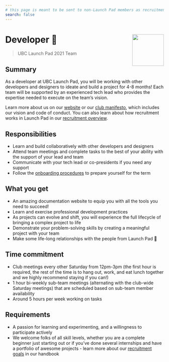 ```yaml
---
# this page is meant to be sent to non-Launch Pad members as recruitment material - exclude it from search
search: false
---
```


# Developer 🚀 <img align="right" src="https://raw.githubusercontent.com/ubclaunchpad/ubclaunchpad.com/master/src/assets/rocket.png" width="100px">

> UBC Launch Pad 2021 Team

## Summary

As a developer at UBC Launch Pad, you will be working with other developers and designers to ideate and build a project for 4-8 months! Each team will be supported by an experienced tech lead who provides the expertise needed to execute on the team’s vision.

Learn more about us on our [website](https://ubclaunchpad.com/) or our [club manifesto](https://docs.ubclaunchpad.com/handbook/manifesto), which includes our vision and code of conduct. You can also learn about how recruitment works in Launch Pad in our [recruitment overview](/handbook/recruitment/overview.md).

<!-- Comment out when accepting applications, also uncomment the form at the bottom -->
<!-- ::: warning We are not currently accepting applications for this role.
Sign up for our [newsletter](https://ubclaunchpad.com/newsletter) to get updates!
::: -->

## Responsibilities

* Learn and build collaboratively with other developers and designers
* Attend team meetings and complete tasks to the best of your ability with the support of your lead and team
* Communicate with your tech lead or co-presidents if you need any support
* Follow the [onboarding procedures](https://docs.ubclaunchpad.com/handbook/onboarding/everyone) to prepare yourself for the term

## What you get

* An amazing documentation website to equip you with all the tools you need to succeed!
* Learn and exercise professional development practices
* As projects can evolve and shift, you will experience the full lifecycle of bringing a complex project to life
* Demonstrate your problem-solving skills by creating a meaningful project with your team
* Make some life-long relationships with the people from Launch Pad 💫

## Time commitment

* Club meetings every other Saturday from 12pm-3pm (the first hour is required, the rest of the time is to hang out, work, and eat lunch together and we highly recommend staying if you can!)
* 1 hour bi-weekly sub-team meetings (alternating with the club-wide Saturday meetings) that are scheduled based on sub-team member availability
* Around 5 hours per week working on tasks

## Requirements

* A passion for learning and experimenting, and a willingness to participate actively
* We welcome folks of all skill levels, whether you are a complete beginner just starting out or if you’ve done several internships and have a portfolio of awesome projects - learn more about our [recruitment goals](https://docs.ubclaunchpad.com/handbook/recruitment/overview) in our handbook

<!--
::: tip We are currently accepting applications for this role!

To apply, fill out [this Google Form](https://forms.gle/p3U3WuiNH7pafFgp7) before 11:59 PM on August 21, 2020.
:::
-->
